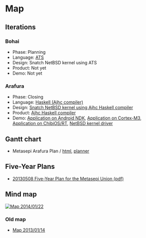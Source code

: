 # Map

## Iterations

### Bohai

* Phase: Planning
* Language: [ATS](http://www.ats-lang.org/)
* Design: Snatch NetBSD kernel using ATS
* Product: Not yet
* Demo: Not yet

### Arafura

* Phase: Closing
* Language: [Haskell (Ajhc compiler)](http://ajhc.metasepi.org/)
* Design: [Snatch NetBSD kernel using Ajhc Haskell compiler](en/posts/2013-01-09-design_arafura.html)
* Product: [Ajhc Haskell compiler](http://ajhc.metasepi.org/)
* Demo: [Application on Android NDK](https://github.com/ajhc/demo-android-ndk), [Application on Cortex-M3](https://github.com/ajhc/demo-cortex-m3), [Application on ChibiOS/RT](https://github.com/metasepi/chibios-arafura), [NetBSD kernel driver](https://github.com/metasepi/netbsd-arafura-s1)

## Gantt chart

* Metasepi Arafura Plan / [html](/plan/metasepi-arafura.html), [planner](/plan/metasepi-arafura.planner)

## Five-Year Plans

* [20130508 Five-Year Plan for the Metasepi Union (pdf)](/doc/20130508_5year_plan.pdf)

## Mind map

<a href="http://www.flickr.com/photos/masterq/12087855036"><img alt="Map 2014/01/22" style="border-width:0" src="http://farm6.staticflickr.com/5534/12087855036_7c0e165b73_c.jpg" /></a>

### Old map

* <a href="http://www.flickr.com/photos/masterq/8379735651">Map 2013/01/14</a>
